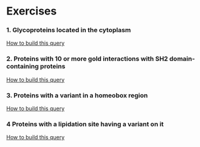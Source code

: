 # Exercises



### 1. Glycoproteins located in the cytoplasm
[How to build this query](./help/doc/exercise1)


### 2. Proteins with 10 or more gold interactions with SH2 domain-containing proteins
[How to build this query](./help/doc/exercise2)


### 3. Proteins with a variant in a homeobox region
[How to build this query](./help/doc/exercise3)


### 4 Proteins with a lipidation site having a variant on it
[How to build this query](./help/doc/exercise4)


